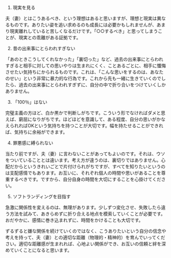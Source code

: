 <meta charset="UTF-8">

1. 現実を見る

夫（妻）とはこうあるべき、という理想はあると思いますが、理想と現実は異なるものです。ありたい姿を追い求めるのも成長には必要かもしれませんが、あまり現実離れしていると苦しくなるだけです。「○○するべき」と思ってしまうことが、現実との乖離がある証拠です。

2. 昔の出来事にとらわれすぎない

「あのときこうしてくれなかった」「裏切った」など、過去の出来事にとらわれすぎると相手に対しての思いやりは生まれにくく、ことあるごとに、相手に懺悔させたい気持ちにかられるものです。これは、「こんな思いをするのは、あなたのせい」という非常に暴力的な行為です。これから先も一緒に生きていくのでしたら、過去の出来事にとらわれすぎずに、自分の中で折り合いをつけていくしかありません。

3. 「100％」はない

完璧主義の方ほど、白か黒かで判断しがちです。こういう形でなければダメと思えば、窮屈になりがちです。ほどほどを意識して、ある程度、自分の思いがかなえられればOKという気持ちを持つことが大切です。幅を持たせることができれば、気持ちに余裕ができます。

4. 罪悪感に縛られない

当たり前ですが、夫（妻）に言わないことがあってもよいのです。それは、ウソをついていることとは違います。考え方が違うのは、裏切りではありません。心配だからというきれいごとで片付けられがちですが、すべてを知りたいというのは支配感情でもあります。お互いに、それぞれ個人の時間や思いがあることを尊重するべきです。ですから、自分自身の時間を大切にすることを心掛けてください。

5. ソフトランディングを目指す

急激に関係性を変えるのは、無理があります。少しずつ変化させ、失敗したら違う方法を試みて、あきらめずに折り合える地点を模索していくことが必要です。おだやかに、感情に巻き込まれずに、時間をかけることも大切です。

ずるずると嫌な関係を続けていくのではなく、こうありたいという自分の信念や考えを持って、夫（妻）との適切な距離（物理的・精神的）を育んでいってください。適切な距離感が生まれれば、心地よい関係ができ、お互いの信頼と絆を深めていくことになると思います。

